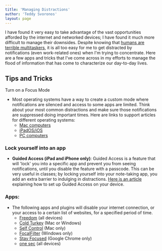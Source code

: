 ```yaml
---
title: 'Managing Distractions'
author: 'Teddy Svoronos'
layout: page
---
```


I have found it very easy to take advantage of the vast opportunities afforded by the internet and networked devices; I have found it much more difficult to manage their downsides. Despite knowing that [humans are terrible multitaskers](http://www.npr.org/2013/05/10/182861382/the-myth-of-multitasking), it is all too easy for me to get distracted by notifications (even work-related ones) when I'm trying to concentrate. Here are a few apps and tricks that I've come across in my efforts to manage the flood of information that has come to characterize our day-to-day lives.

## Tips and Tricks

Turn on a Focus Mode

  * Most operating systems have a way to create a custom mode where notifications are silenced and access to some apps are limited. Think about your most common distractions and make sure those notifications are suppressed doing important times. Here are links to support articles for different operating systems:
    * [Mac computers](https://support.apple.com/guide/mac-help/turn-a-focus-on-or-off-mchl999b7c1a/mac)
    * [iPadOS/iOS](https://support.apple.com/guide/ipad/set-up-a-focus-ipad2789d162/ipados)
    * [PC computers](https://support.microsoft.com/en-us/windows/how-to-use-focus-in-windows-11-cbcc9ddb-8164-43fa-8919-b9a2af072382)

### Lock yourself into an app

  * **Guided Access (iPad and iPhone only)**: Guided Access is a feature that will 'lock' you into a specific app and prevent you from seeing notifications, until you disable the feature with a passcode. This can be very useful in classes; by locking yourself into your note-taking app, you add an extra barrier to indulging in distractions. [Here is an article](https://support.apple.com/guide/ipad/use-guided-access-ipada16d1374/ipados) explaining how to set up Guided Access on your device.

### Apps:

  * The following apps and plugins will disable your internet connection, or your access to a certain list of websites, for a specified period of time.
    * [Freedom](https://freedom.to/) (all devices)
    * [Cold Turkey](https://getcoldturkey.com) (Mac or Windows)
    * [Self Control](http://selfcontrolapp.com) (Mac only)
    * [FocalFilter](http://www.focalfilter.com/) (Windows only)
    * [Stay Focused](https://chrome.google.com/webstore/detail/stayfocusd/laankejkbhbdhmipfmgcngdelahlfoji?hl=en) (Google Chrome only)
    * [one sec](https://one-sec.app) (all devices)
